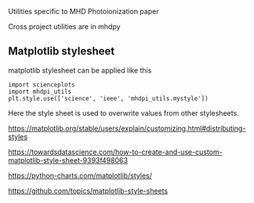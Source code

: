 Utilities specific to MHD Photoionization paper

Cross project utilities are in mhdpy


## Matplotlib stylesheet

matplotlib stylesheet can be applied like this 

```
import scienceplots
import mhdpi_utils
plt.style.use(['science', 'ieee', 'mhdpi_utils.mystyle'])
```

Here the style sheet is used to overwrite values from other stylesheets. 

https://matplotlib.org/stable/users/explain/customizing.html#distributing-styles

https://towardsdatascience.com/how-to-create-and-use-custom-matplotlib-style-sheet-9393f498063

https://python-charts.com/matplotlib/styles/

https://github.com/topics/matplotlib-style-sheets   